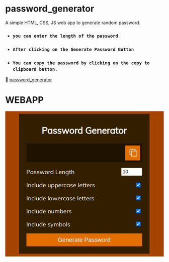 # password_generator
A simple HTML, CSS, JS web app to generate random password.



- ### `you can enter the length of the password`
- ### `After clicking on the Generate Password Button` 
- ### `You can copy the password by clicking on the copy to clipboard button.`

🔗 [password_generator](https://rohit8020.github.io/password_generator/)

# WEBAPP
![landing page](./password_generator_webapp.png)


